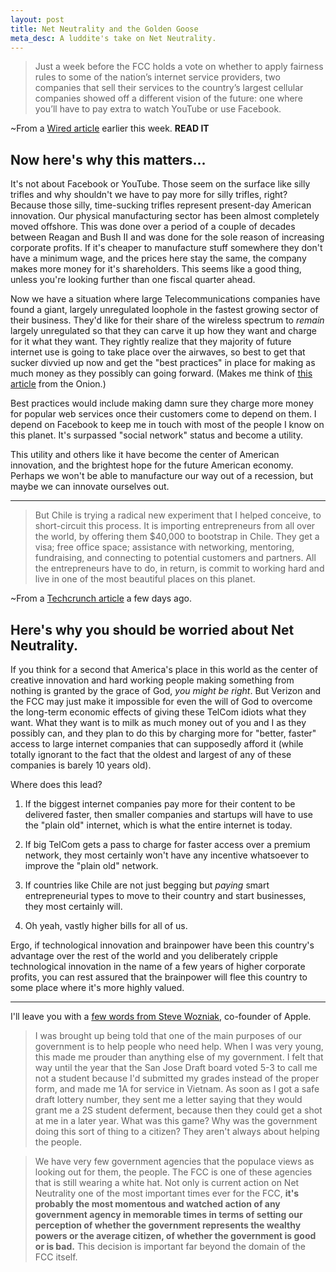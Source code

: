 ```yaml
---
layout: post
title: Net Neutrality and the Golden Goose
meta_desc: A luddite's take on Net Neutrality.
---
```


> Just a week before the FCC holds a vote on whether to apply fairness rules to some of the nation’s internet service providers, two companies that sell their services to the country’s largest cellular companies showed off a different vision of the future: one where you’ll have to pay extra to watch YouTube or use Facebook.

~From a [Wired article](http://www.wired.com/epicenter/2010/12/carriers-net-neutrality-tiers/ "Mobile Carriers Dream of Charging per Page &#124; Epicenter&nbsp;&#124; Wired.com") earlier this week.  **READ IT**

## Now here's why this matters...

It's not about Facebook or YouTube.  Those seem on the surface like silly trifles and why shouldn't we have to pay more for silly trifles, right?  Because those silly, time-sucking trifles represent present-day American innovation.  Our physical manufacturing sector has been almost completely moved offshore.  This was done over a period of a couple of decades between Reagan and Bush II and was done for the sole reason of increasing corporate profits.  If it's cheaper to manufacture stuff somewhere they don't have a minimum wage, and the prices here stay the same, the company makes more money for it's shareholders.  This seems like a good thing, unless you're looking further than one fiscal quarter ahead.

Now we have a situation where large Telecommunications companies have found a giant, largely unregulated loophole in the fastest growing sector of their business.  They'd like for their share of the wireless spectrum to _remain_ largely unregulated so that they can carve it up how they want and charge for it what they want.  They rightly realize that they majority of future internet use is going to take place over the airwaves, so best to get that sucker divvied up now and get the "best practices" in place for making as much money as they possibly can going forward.  (Makes me think of [this article](http://www.theonion.com/articles/american-people-hire-highpowered-lobbyist-to-push,18204/ "American People Hire High-Powered Lobbyist To Push Interests In Congress | The Onion - America's Finest News Source") from the Onion.)

Best practices would include making damn sure they charge more money for popular web services once their customers come to depend on them.  I depend on Facebook to keep me in touch with most of the people I know on this planet.  It's surpassed "social network" status and become a utility.

This utility and others like it have become the center of American innovation, and the brightest hope for the future American economy.  Perhaps we won't be able to manufacture our way out of a recession, but maybe we can innovate ourselves out.

------

> But Chile is trying a radical new experiment that I helped conceive, to short-circuit this process. It is importing entrepreneurs from all over the world, by offering them $40,000 to bootstrap in Chile. They get a visa; free office space; assistance with networking, mentoring, fundraising, and connecting to potential customers and partners. All the entrepreneurs have to do, in return, is commit to working hard and live in one of the most beautiful places on this planet.

~From a [Techcrunch article](http://techcrunch.com/2010/12/18/chile%E2%80%99s-grand-innovation-experiment/ "Chile’s Grand Innovation Experiment") a few days ago.

## Here's why you should be worried about Net Neutrality.

If you think for a second that America's place in this world as the center of creative innovation and hard working people making something from nothing is granted by the grace of God, _you might be right_.  But Verizon and the FCC may just make it impossible for even the will of God to overcome the long-term economic effects of giving these TelCom idiots what they want.  What they want is to milk as much money out of you and I as they possibly can, and they plan to do this by charging more for "better, faster" access to large internet companies that can supposedly afford it (while totally ignorant to the fact that the oldest and largest of any of these companies is barely 10 years old).

Where does this lead?

1.  If the biggest internet companies pay more for their content to be delivered faster, then smaller companies and startups will have to use the "plain old" internet, which is what the entire internet is today.  

2.  If big TelCom gets a pass to charge for faster access over a premium network, they most certainly won't have any incentive whatsoever to improve the "plain old" network.  

3.  If countries like Chile are not just begging but _paying_ smart entrepreneurial types to move to their country and start businesses, they most certainly will.

4.  Oh yeah, vastly higher bills for all of us.

Ergo, if technological innovation and brainpower have been this country's advantage over the rest of the world and you deliberately cripple technological innovation in the name of a few years of higher corporate profits, you can rest assured that the brainpower will flee this country to some place where it's more highly valued.

------

I'll leave you with a [few words from Steve Wozniak](http://www.theatlantic.com/technology/archive/2010/12/steve-wozniak-to-the-fcc-keep-the-internet-free/68294/ "Steve Wozniak to the FCC: Keep the Internet Free - Steve Wozniak - Technology - The Atlantic"), co-founder of Apple.

> I was brought up being told that one of the main purposes of our government is to help people who need help. When I was very young, this made me prouder than anything else of my government. I felt that way until the year that the San Jose Draft board voted 5-3 to call me not a student because I'd submitted my grades instead of the proper form, and made me 1A for service in Vietnam. As soon as I got a safe draft lottery number, they sent me a letter saying that they would grant me a 2S student deferment, because then they could get a shot at me in a later year. What was this game? Why was the government doing this sort of thing to a citizen? They aren't always about helping the people.

> We have very few government agencies that the populace views as looking out for them, the people. The FCC is one of these agencies that is still wearing a white hat. Not only is current action on Net Neutrality one of the most important times ever for the FCC, **it's probably the most momentous and watched action of any government agency in memorable times in terms of setting our perception of whether the government represents the wealthy powers or the average citizen, of whether the government is good or is bad.** This decision is important far beyond the domain of the FCC itself.